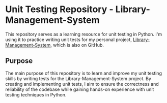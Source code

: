 # Unit Testing Repository - Library-Management-System

This repository serves as a learning resource for unit testing in Python. I'm using it to practice writing unit tests for my personal project, [Library-Management-System](https://github.com/Alperencode/Library-Management-System), which is also on GitHub.

## Purpose

The main purpose of this repository is to learn and improve my unit testing skills by writing tests for the Library-Management-System project. By creating and implementing unit tests, I aim to ensure the correctness and reliability of the codebase while gaining hands-on experience with unit testing techniques in Python.